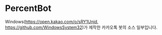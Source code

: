# PercentBot
Windows(https://open.kakao.com/o/sRY1Unjd, https://github.com/WindowsSystem32)가 제작한 카카오톡 봇의 소스 일부입니다.
